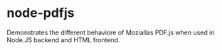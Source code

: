 # node-pdfjs
Demonstrates the different behaviore of Moziallas PDF.js when used in Node.JS backend and HTML frontend.
